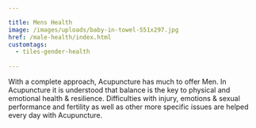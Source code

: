 ```yaml
---

title: Mens Health
image: /images/uploads/baby-in-towel-551x297.jpg
href: /male-health/index.html
customtags:
  - tiles-gender-health
  
---
```

With a complete approach, Acupuncture has much to offer Men. In Acupuncture it is understood that balance is the key to physical and emotional health & resilience.  Difficulties with injury, emotions & sexual performance and fertility as well as other more specific issues are helped every day with Acupuncture.

